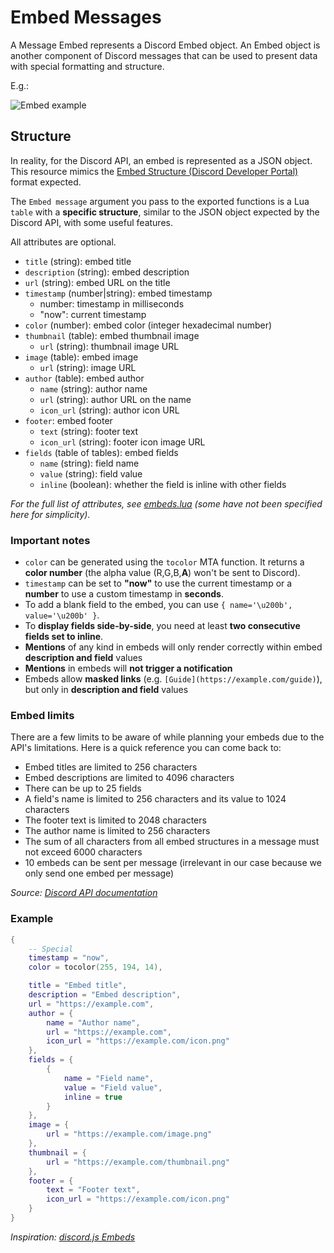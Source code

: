 # Embed Messages

A Message Embed represents a Discord Embed object. An Embed object is another component of Discord messages that can be used to present data with special formatting and structure.

E.g.:

![Embed example](https://i.imgur.com/xHUfaJE.png)

## Structure

In reality, for the Discord API, an embed is represented as a JSON object. This resource mimics the [Embed Structure (Discord Developer Portal)](https://discord.com/developers/docs/resources/channel#embed-object-embed-structure) format expected.

The `Embed message` argument you pass to the exported functions is a Lua `table` with a **specific structure**, similar to the JSON object expected by the Discord API, with some useful features.

All attributes are optional.

- `title` (string): embed title
- `description` (string): embed description
- `url` (string): embed URL on the title
- `timestamp` (number|string): embed timestamp
  - number: timestamp in milliseconds
  - "now": current timestamp
- `color` (number): embed color (integer hexadecimal number)
- `thumbnail` (table): embed thumbnail image
  - `url` (string): thumbnail image URL
- `image` (table): embed image
  - `url` (string): image URL
- `author` (table): embed author
  - `name` (string): author name
  - `url` (string): author URL on the name
  - `icon_url` (string): author icon URL
- `footer`: embed footer
  - `text` (string): footer text
  - `icon_url` (string): footer icon image URL
- `fields` (table of tables): embed fields
  - `name` (string): field name
  - `value` (string): field value
  - `inline` (boolean): whether the field is inline with other fields

*For the full list of attributes, see [embeds.lua](/discord_webhooks/embeds.lua) (some have not been specified here for simplicity).*

### Important notes

- `color` can be generated using the `tocolor` MTA function. It returns a **color number** (the alpha value (R,G,B,**A**) won't be sent to Discord).
- `timestamp` can be set to **"now"** to use the current timestamp or a **number** to use a custom timestamp in **seconds**.
- To add a blank field to the embed, you can use `{ name='\u200b', value='\u200b' }`.
- To **display fields side-by-side**, you need at least **two consecutive fields set to inline**.
- **Mentions** of any kind in embeds will only render correctly within embed **description and field** values
- **Mentions** in embeds will **not trigger a notification**
- Embeds allow **masked links** (e.g. `[Guide](https://example.com/guide)`), but only in **description and field** values

### Embed limits

There are a few limits to be aware of while planning your embeds due to the API's limitations. Here is a quick reference you can come back to:

- Embed titles are limited to 256 characters
- Embed descriptions are limited to 4096 characters
- There can be up to 25 fields
- A field's name is limited to 256 characters and its value to 1024 characters
- The footer text is limited to 2048 characters
- The author name is limited to 256 characters
- The sum of all characters from all embed structures in a message must not exceed 6000 characters
- 10 embeds can be sent per message (irrelevant in our case because we only send one embed per message)

*Source: [Discord API documentation](https://discord.com/developers/docs/resources/channel#embed-object-embed-limits)*

### Example

```lua
{
    -- Special
    timestamp = "now",
    color = tocolor(255, 194, 14),

    title = "Embed title",
    description = "Embed description",
    url = "https://example.com",
    author = {
        name = "Author name",
        url = "https://example.com",
        icon_url = "https://example.com/icon.png"
    },
    fields = {
        {
            name = "Field name",
            value = "Field value",
            inline = true
        }
    },
    image = {
        url = "https://example.com/image.png"
    },
    thumbnail = {
        url = "https://example.com/thumbnail.png"
    },
    footer = {
        text = "Footer text",
        icon_url = "https://example.com/icon.png"
    }
}
```

*Inspiration: [discord.js Embeds](https://discordjs.guide/popular-topics/embeds.html#embeds)*

